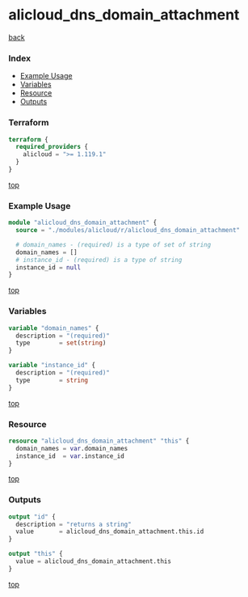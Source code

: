 # alicloud_dns_domain_attachment

[back](../alicloud.md)

### Index

- [Example Usage](#example-usage)
- [Variables](#variables)
- [Resource](#resource)
- [Outputs](#outputs)

### Terraform

```terraform
terraform {
  required_providers {
    alicloud = ">= 1.119.1"
  }
}
```

[top](#index)

### Example Usage

```terraform
module "alicloud_dns_domain_attachment" {
  source = "./modules/alicloud/r/alicloud_dns_domain_attachment"

  # domain_names - (required) is a type of set of string
  domain_names = []
  # instance_id - (required) is a type of string
  instance_id = null
}
```

[top](#index)

### Variables

```terraform
variable "domain_names" {
  description = "(required)"
  type        = set(string)
}

variable "instance_id" {
  description = "(required)"
  type        = string
}
```

[top](#index)

### Resource

```terraform
resource "alicloud_dns_domain_attachment" "this" {
  domain_names = var.domain_names
  instance_id  = var.instance_id
}
```

[top](#index)

### Outputs

```terraform
output "id" {
  description = "returns a string"
  value       = alicloud_dns_domain_attachment.this.id
}

output "this" {
  value = alicloud_dns_domain_attachment.this
}
```

[top](#index)